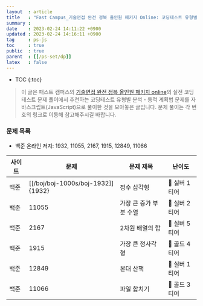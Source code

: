 ```yaml
---
layout  : article
title   : "Fast Campus_기술면접 완전 정복 올인원 패키지 Online: 코딩테스트 유형별 분석 - 동적 계획법"
summary : 
date    : 2023-02-24 14:11:22 +0900
updated : 2023-02-24 14:16:11 +0900
tag     : ps-js
toc     : true
public  : true
parent  : [[/ps-set/dp]]
latex   : false
---
```

* TOC
{:toc}

> 이 글은 패스트 캠퍼스의 [기술면접 완전 정복 올인원 패키지 online](https://fastcampus.co.kr/dev_online_algo)의 실전 코딩테스트 문제 풀이에서 추천하는 코딩테스트 유형별 분석 - 동적 계획법 문제를 자바스크립트(JavaScript)으로 풀이한 것을 모아놓은 글입니다. 문제 풀이는 각 번호의 링크로 이동해 참고해주시길 바랍니다.

### 문제 목록

* 백준 온라인 저지: 1932, 11055, 2167, 1915, 12849, 11066

| 사이트 | 문제                                 | 문제 제목               | 난이도          |
| ------ | ------------------------------------ | ----------------------- | --------------- |
| 백준    | [[/boj/boj-1000s/boj-1932]]{1932} | 정수 삼각형 | 🥈 실버 1티어 |
| 백준    | 11055 | 가장 큰 증가 부분 수열 |  🥈 실버 2티어 |
| 백준    | 2167 | 2차원 배열의 합 | 🥈 실버 5티어 |
| 백준    | 1915 | 가장 큰 정사각형 | 🥇 골드 4티어 |
| 백준    | 12849 | 본대 산책 | 🥈 실버 1티어 |
| 백준    | 11066 | 파일 합치기 | 🥇 골드 3티어 |
